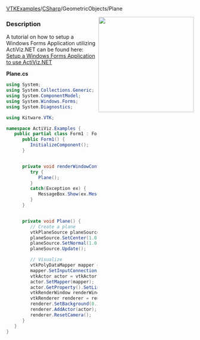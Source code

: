 [VTKExamples](/index/)/[CSharp](/CSharp)/GeometricObjects/Plane

<img align="right" src="https://github.com/lorensen/VTKExamples/blob/gh-pages/Testing/Baseline/GeometricObjects/TestPlane.png?raw=true" width="256" />

### Description
A tutorial on how to setup a Windows Forms Application utilizing ActiViz.NET can be found here: [Setup a Windows Forms Application to use ActiViz.NET](http://www.vtk.org/Wiki/VTK/CSharp/ActiViz.NET)

**Plane.cs**
```csharp
using System;
using System.Collections.Generic;
using System.ComponentModel;
using System.Windows.Forms;
using System.Diagnostics;

using Kitware.VTK;

namespace ActiViz.Examples {
   public partial class Form1 : Form {
      public Form1() {
         InitializeComponent();
      }


      private void renderWindowControl1_Load(object sender, EventArgs e) {
         try {
            Plane();
         }
         catch(Exception ex) {
            MessageBox.Show(ex.Message, "Exception", MessageBoxButtons.OK);
         }
      }


      private void Plane() {
         // Create a plane
         vtkPlaneSource planeSource = vtkPlaneSource.New();
         planeSource.SetCenter(1.0, 0.0, 0.0);
         planeSource.SetNormal(1.0, 0.0, 1.0);
         planeSource.Update();

         // Visualize
         vtkPolyDataMapper mapper = vtkPolyDataMapper.New();
         mapper.SetInputConnection(planeSource.GetOutputPort());
         vtkActor actor = vtkActor.New();
         actor.SetMapper(mapper);
         actor.GetProperty().SetLineWidth(4);
         vtkRenderWindow renderWindow = renderWindowControl1.RenderWindow;
         vtkRenderer renderer = renderWindow.GetRenderers().GetFirstRenderer();
         renderer.SetBackground(0.2, 0.3, 0.4);
         renderer.AddActor(actor);
         renderer.ResetCamera();
      }
   }
}
```
